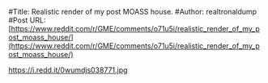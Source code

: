 #Title: Realistic render of my post MOASS house.
#Author: realtronaldump
#Post URL: [https://www.reddit.com/r/GME/comments/o71u5i/realistic_render_of_my_post_moass_house/](https://www.reddit.com/r/GME/comments/o71u5i/realistic_render_of_my_post_moass_house/)


https://i.redd.it/0wumdjs038771.jpg